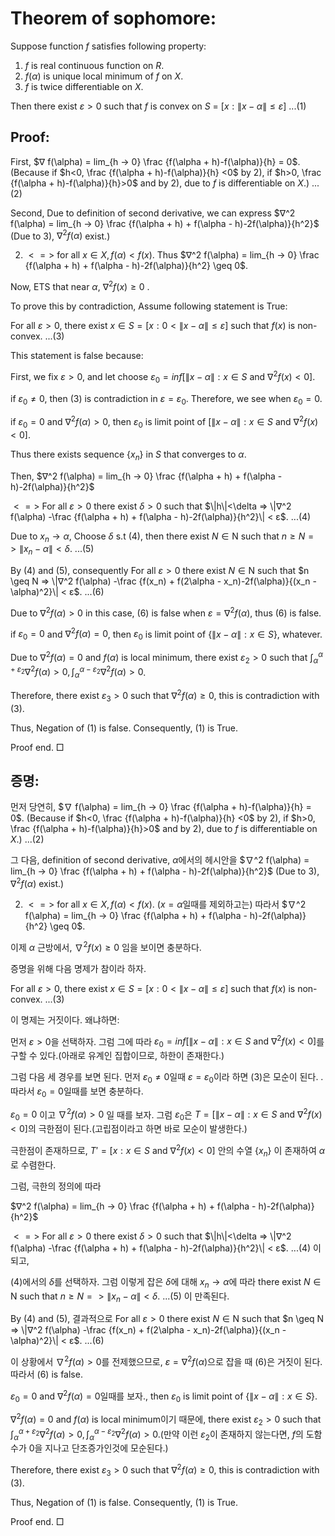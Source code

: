 # Theorem of sophomore: 
Suppose function $f$ satisfies following property:
1) $f$ is real continuous function on $R$.
2) $f(\alpha)$ is unique local minimum of $f$ on $X$. 
3) $f$ is twice differentiable on $X$.

Then there exist $ε>0$ such that $f$ is convex on $S$ = $[x:\| x - \alpha \| \leq ε]$ ...(1)

## Proof: 

First, $∇ f(\alpha) = lim_{h → 0} \frac {f(\alpha + h)-f(\alpha)}{h} = 0$.
(Because if $h<0, \frac {f(\alpha + h)-f(\alpha)}{h} <0$ by 2), if $h>0, \frac {f(\alpha + h)-f(\alpha)}{h}>0$ and by 2), due to $f$ is differentiable on $X$.) ...(2)

Second, Due to definition of second derivative, we can express
$∇^2 f(\alpha) = lim_{h → 0} \frac {f(\alpha + h) + f(\alpha - h)-2f(\alpha)}{h^2}$ (Due to 3), $∇^2 f(\alpha)$ exist.)

2) $<=>$ for all $x \in X, f(\alpha) < f(x)$. Thus
$∇^2 f(\alpha) = lim_{h → 0} \frac {f(\alpha + h) + f(\alpha - h)-2f(\alpha)}{h^2} \geq 0$.

Now, ETS that near $\alpha$, $∇^2 f(x) \geq 0$ .

To prove this by contradiction, Assume following statement is True:

For all $ε>0$, there exist $x \in S = [x: 0< \| x - \alpha \| \leq ε] \text{ such that } f(x)$ is non-convex. ...(3)

This statement is false because:

First, we fix $ε>0$, and let choose $ε_0 = inf[\|x-\alpha\| : x \in S \text{ and } ∇^2f(x)<0]$.

if $ε_0 ≠ 0$, then (3) is contradiction in $ε = ε_0$. Therefore, we see when $ε_0 = 0$.

if $ε_0 = 0$ and $∇^2 f(\alpha) > 0$, then $ε_0$ is limit point of $[\|x-\alpha\| : x \in S \text{ and } ∇^2f(x)<0]$.

Thus there exists sequence $\{x_n\}$ in $S$ that converges to $\alpha$.

Then,
$∇^2 f(\alpha) = lim_{h → 0} \frac {f(\alpha + h) + f(\alpha - h)-2f(\alpha)}{h^2}$

$<=>$ For all $ε>0$ there exist $\delta>0$ such that
$\|h\|<\delta => \|∇^2 f(\alpha) -\frac {f(\alpha + h) + f(\alpha - h)-2f(\alpha)}{h^2}\| < ε$. ...(4)

Due to $x_n \to \alpha$,
Choose $\delta$ s.t (4), then
there exist $N \in \text{N}$ such that $n \geq N => \|x_n - \alpha \| < \delta$. ...(5)

By (4) and (5), consequently
For all $ε>0$ there exist $N \in \text{N}$ such that
$n \geq N => \|∇^2 f(\alpha) -\frac {f(x_n) + f(2\alpha - x_n)-2f(\alpha)}{(x_n - \alpha)^2}\| < ε$. ...(6)

Due to $∇^2 f(\alpha) >0$ in this case, (6) is false when $ε = ∇^2 f(\alpha)$, thus (6) is false.

if $ε_0 = 0$ and $∇^2 f(\alpha) = 0$, then $ε_0$ is limit point of $\{\|x-\alpha\| : x \in S\}$, whatever.

Due to $∇^2 f(\alpha) = 0$ and  $f(\alpha$) is local minimum,
there exist $ε_2>0$ such that $\int_\alpha^{\alpha + ε_2} ∇^2 f(\alpha) > 0, \int_\alpha^{\alpha - ε_2} ∇^2 f(\alpha) > 0$.

Therefore, there exist $ε_3>0$ such that $∇^2 f(\alpha) \geq 0$, this is contradiction with (3).

Thus, Negation of (1) is false. Consequently, (1) is True.

Proof end. □

## 증명: 

먼저 당연히, $∇ f(\alpha) = lim_{h → 0} \frac {f(\alpha + h)-f(\alpha)}{h} = 0$.
(Because if $h<0, \frac {f(\alpha + h)-f(\alpha)}{h} <0$ by 2), if $h>0, \frac {f(\alpha + h)-f(\alpha)}{h}>0$ and by 2), due to $f$ is differentiable on $X$.) ...(2)

그 다음, definition of second derivative, $\alpha$에서의 헤시안을
$∇^2 f(\alpha) = lim_{h → 0} \frac {f(\alpha + h) + f(\alpha - h)-2f(\alpha)}{h^2}$ (Due to 3), $∇^2 f(\alpha)$ exist.)

2) $<=>$ for all $x \in X, f(\alpha) < f(x)$. ($x=\alpha$일때를 제외하고는)
따라서 $∇^2 f(\alpha) = lim_{h → 0} \frac {f(\alpha + h) + f(\alpha - h)-2f(\alpha)}{h^2} \geq 0$.

이제 $\alpha$ 근방에서, $∇^2 f(x) \geq 0$ 임을 보이면 충분하다.

증명을 위해 다음 명제가 참이라 하자.

For all $ε>0$, there exist $x \in S = [x: 0< \| x - \alpha \| \leq ε] \text{ such that } f(x)$ is non-convex. ...(3)

이 명제는 거짓이다. 왜냐하면:

먼저 $ε>0$을 선택하자. 그럼 그에 따라 $ε_0 = inf[\|x-\alpha\| : x \in S \text{ and } ∇^2f(x)<0]$를 구할 수 있다.(아래로 유계인 집합이므로, 하한이 존재한다.)

그럼 다음 세 경우를 보면 된다.
먼저 $ε_0 ≠ 0$일때 $ε = ε_0$이라 하면 (3)은 모순이 된다. . 따라서 $ε_0 = 0$일때를 보면 충분하다.

$ε_0 = 0$ 이고 $∇^2 f(\alpha) > 0$ 일 때를 보자. 그럼 $ε_0$은  $T = [\|x-\alpha\| : x \in S \text{ and } ∇^2f(x)<0]$의 극한점이 된다.(고립점이라고 하면 바로 모순이 발생한다.)

극한점이 존재하므로, $T' = [x : x \in S \text{ and } ∇^2f(x)<0]$ 안의 수열 $\{x_n\}$ 이 존재하여 $\alpha$로 수렴한다.

그럼, 극한의 정의에 따라

$∇^2 f(\alpha) = lim_{h → 0} \frac {f(\alpha + h) + f(\alpha - h)-2f(\alpha)}{h^2}$

$<=>$ For all $ε>0$ there exist $\delta>0$ such that
$\|h\|<\delta => \|∇^2 f(\alpha) -\frac {f(\alpha + h) + f(\alpha - h)-2f(\alpha)}{h^2}\| < ε$. ...(4) 이 되고,


(4)에서의 $\delta$를 선택하자. 그럼 이렇게 잡은 $\delta$에 대해 $x_n \to \alpha$에 따라
there exist $N \in \text{N}$ such that $n \geq N => \|x_n - \alpha \| < \delta$. ...(5) 이 만족된다.

By (4) and (5), 결과적으로
For all $ε>0$ there exist $N \in \text{N}$ such that
$n \geq N => \|∇^2 f(\alpha) -\frac {f(x_n) + f(2\alpha - x_n)-2f(\alpha)}{(x_n - \alpha)^2}\| < ε$. ...(6)

이 상황에서 $∇^2 f(\alpha) >0$를 전제했으므로, $ε = ∇^2 f(\alpha)$으로 잡을 때 (6)은 거짓이 된다.  따라서 (6) is false.

$ε_0 = 0$ and $∇^2 f(\alpha) = 0$일때를 보자., then $ε_0$ is limit point of $\{\|x-\alpha\| : x \in S\}$.

$∇^2 f(\alpha) = 0$ and  $f(\alpha$) is local minimum이기 때문에,
there exist $ε_2>0$ such that $\int_\alpha^{\alpha + ε_2} ∇^2 f(\alpha) > 0, \int_\alpha^{\alpha - ε_2} ∇^2 f(\alpha) > 0$.(만약 이런 $ε_2$이 존재하지 않는다면, $f$의 도함수가 0을 지나고 단조증가인것에 모순된다.)

Therefore, there exist $ε_3>0$ such that $∇^2 f(\alpha) \geq 0$, this is contradiction with (3).

Thus, Negation of (1) is false. Consequently, (1) is True.

Proof end. □

